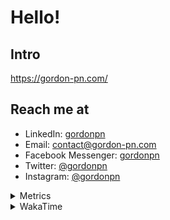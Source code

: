 # Hello!

## Intro

<https://gordon-pn.com/>

## Reach me at

- LinkedIn: [gordonpn](https://www.linkedin.com/in/gordonpn/)
- Email: [contact@gordon-pn.com](mailto:contact@gordon-pn.com)
- Facebook Messenger: [gordonpn](https://www.messenger.com/t/Gordonpn)
- Twitter: [@gordonpn](https://twitter.com/Gordonpn)
- Instagram: [@gordonpn](https://www.instagram.com/gordonpn/)

<details>
  <summary>Metrics</summary>

  <img align="center" src="https://github.com/gordonpn/gordonpn/blob/master/github-metrics.svg" alt="GitHub Metrics">

</details>

<details>
  <summary>WakaTime</summary>

  <!--START_SECTION:waka-->
📊 **This Week I Spent My Time On** 

```text
💬 Programming Languages: 
Other                    17 hrs 53 mins      ███████████████████████░░   93.15 % 
Java                     1 hr 11 mins        ██░░░░░░░░░░░░░░░░░░░░░░░   06.22 % 
Python                   3 mins              ░░░░░░░░░░░░░░░░░░░░░░░░░   00.31 % 
Markdown                 1 min               ░░░░░░░░░░░░░░░░░░░░░░░░░   00.14 % 
Brazil Dependency Config 1 min               ░░░░░░░░░░░░░░░░░░░░░░░░░   00.10 % 

🔥 Editors: 
Chrome                   11 hrs 49 mins      ███████████████░░░░░░░░░░   61.52 % 
Messages                 1 hr 48 mins        ██░░░░░░░░░░░░░░░░░░░░░░░   09.37 % 
Slack                    1 hr 37 mins        ██░░░░░░░░░░░░░░░░░░░░░░░   08.48 % 
IntelliJ IDEA            1 hr 18 mins        ██░░░░░░░░░░░░░░░░░░░░░░░   06.78 % 
iTerm2                   48 mins             █░░░░░░░░░░░░░░░░░░░░░░░░   04.19 % 
```


 Last Updated on 07/07/2025 16:31:46 UTC
<!--END_SECTION:waka-->
</details>
